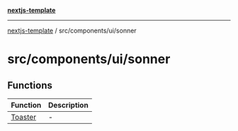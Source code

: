 [**nextjs-template**](README.md)

---

[nextjs-template](README.md) / src/components/ui/sonner

# src/components/ui/sonner

## Functions

| Function                                                | Description |
| ------------------------------------------------------- | ----------- |
| [Toaster](src.components.ui.sonner.Function.Toaster.md) | -           |
